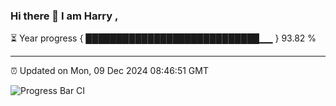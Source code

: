 ### Hi there 👋 I am Harry , 

⏳ Year progress { ████████████████████████████▁▁ } 93.82 %

---

⏰ Updated on Mon, 09 Dec 2024 08:46:51 GMT

![Progress Bar CI](https://github.com/duykhang68/duykhang68/workflows/Progress%20Bar%20CI/badge.svg)
